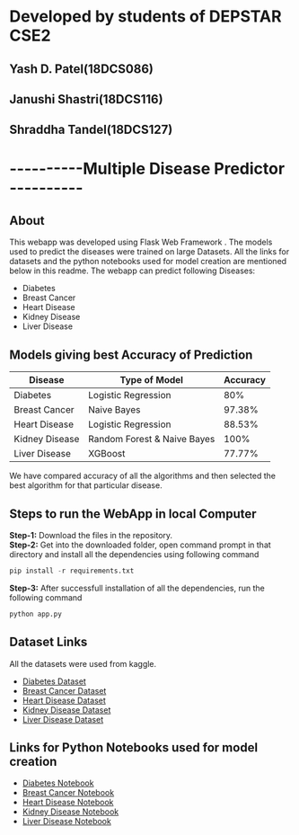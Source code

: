 # Developed by students of DEPSTAR CSE2 
## Yash D. Patel(18DCS086) 
## Janushi Shastri(18DCS116)
## Shraddha Tandel(18DCS127)

# ----------Multiple Disease Predictor ----------
## About
This webapp was developed using Flask Web Framework . The models used to predict the diseases were trained on large Datasets. All the links for datasets and the python notebooks used for model creation are mentioned below in this readme. The webapp can predict following Diseases:
* Diabetes
* Breast Cancer
* Heart Disease
* Kidney Disease
* Liver Disease


## Models giving best Accuracy of Prediction
Disease | Type of Model | Accuracy
--- | --- | ---
Diabetes | Logistic Regression | 80%
Breast Cancer | Naive Bayes | 97.38%
Heart Disease | Logistic Regression | 88.53%
Kidney Disease | Random Forest & Naive Bayes | 100%
Liver Disease | XGBoost | 77.77%

We have compared accuracy of all the algorithms and then selected the best algorithm for that particular disease.



## Steps to run the WebApp in local Computer
**Step-1:** Download the files in the repository.<br>
**Step-2:** Get into the downloaded folder, open command prompt in that directory and install all the dependencies using following command<br>
```python
pip install -r requirements.txt
```
**Step-3:** After successfull installation of all the dependencies, run the following command<br>
```python
python app.py
```
## 
## Dataset Links
All the datasets were used from kaggle.
* [Diabetes Dataset](https://www.kaggle.com/uciml/pima-indians-diabetes-database)
* [Breast Cancer Dataset](https://www.kaggle.com/uciml/breast-cancer-wisconsin-data)
* [Heart Disease Dataset](https://www.kaggle.com/ronitf/heart-disease-uci)
* [Kidney Disease Dataset](https://www.kaggle.com/mansoordaku/ckdisease)
* [Liver Disease Dataset](https://www.kaggle.com/uciml/indian-liver-patient-records)


## Links for Python Notebooks used for model creation
* [Diabetes Notebook](https://github.com/YashPatel1502/Machine-Learning-in-Health-care/blob/6c2ee8f8be7809d6005eb0b7df34ef5d3e3f6821/Python%20Notebooks/Diabetes_Prediction.ipynb)
* [Breast Cancer Notebook](https://github.com/YashPatel1502/Machine-Learning-in-Health-care/blob/b14e7bca7071432229dde3d18b0cba9e5410dabb/Python%20Notebooks/Cancer_Prediction.ipynb)
* [Heart Disease Notebook](https://github.com/YashPatel1502/Machine-Learning-in-Health-care/blob/7b5f6beef9a2a386691d805325892fc74e10e592/Python%20Notebooks/Heart_Disease_Prediction.ipynb)
* [Kidney Disease Notebook](https://github.com/YashPatel1502/Machine-Learning-in-Health-care/blob/abe642effc743e9ac7db27c240ff437e9df1f6cc/Python%20Notebooks/Kidney_Disease_Prediction.ipynb)
* [Liver Disease Notebook](https://github.com/YashPatel1502/Machine-Learning-in-Health-care/blob/2ce60aa6939edbb93140cd89a622e240a0a6ed16/Python%20Notebooks/Liver_Disease_Prediction.ipynb)
